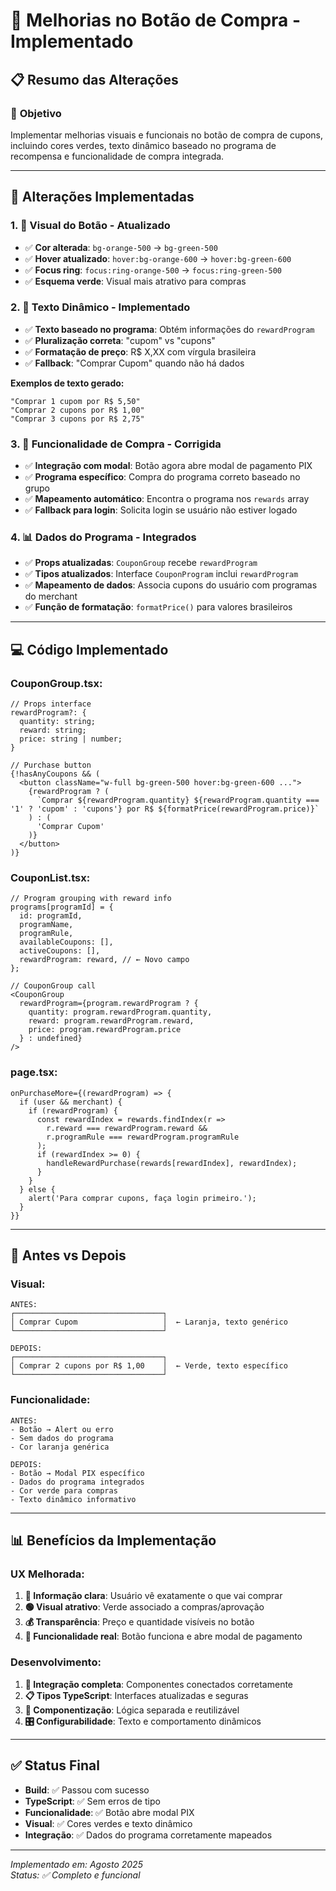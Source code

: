 # 🛒 Melhorias no Botão de Compra - Implementado

## 📋 Resumo das Alterações

### 🎯 **Objetivo**
Implementar melhorias visuais e funcionais no botão de compra de cupons, incluindo cores verdes, texto dinâmico baseado no programa de recompensa e funcionalidade de compra integrada.

---

## 🔧 **Alterações Implementadas**

### **1. 🎨 Visual do Botão - Atualizado**
- ✅ **Cor alterada**: `bg-orange-500` → `bg-green-500` 
- ✅ **Hover atualizado**: `hover:bg-orange-600` → `hover:bg-green-600`
- ✅ **Focus ring**: `focus:ring-orange-500` → `focus:ring-green-500`
- ✅ **Esquema verde**: Visual mais atrativo para compras

### **2. 📝 Texto Dinâmico - Implementado**
- ✅ **Texto baseado no programa**: Obtém informações do `rewardProgram`
- ✅ **Pluralização correta**: "cupom" vs "cupons"
- ✅ **Formatação de preço**: R$ X,XX com vírgula brasileira
- ✅ **Fallback**: "Comprar Cupom" quando não há dados

**Exemplos de texto gerado:**
```
"Comprar 1 cupom por R$ 5,50"
"Comprar 2 cupons por R$ 1,00" 
"Comprar 3 cupons por R$ 2,75"
```

### **3. 🔗 Funcionalidade de Compra - Corrigida**
- ✅ **Integração com modal**: Botão agora abre modal de pagamento PIX
- ✅ **Programa específico**: Compra do programa correto baseado no grupo
- ✅ **Mapeamento automático**: Encontra o programa nos `rewards` array
- ✅ **Fallback para login**: Solicita login se usuário não estiver logado

### **4. 📊 Dados do Programa - Integrados**
- ✅ **Props atualizadas**: `CouponGroup` recebe `rewardProgram`
- ✅ **Tipos atualizados**: Interface `CouponProgram` inclui `rewardProgram`
- ✅ **Mapeamento de dados**: Associa cupons do usuário com programas do merchant
- ✅ **Função de formatação**: `formatPrice()` para valores brasileiros

---

## 💻 **Código Implementado**

### **CouponGroup.tsx:**
```tsx
// Props interface
rewardProgram?: {
  quantity: string;
  reward: string;
  price: string | number;
}

// Purchase button
{!hasAnyCoupons && (
  <button className="w-full bg-green-500 hover:bg-green-600 ...">
    {rewardProgram ? (
      `Comprar ${rewardProgram.quantity} ${rewardProgram.quantity === '1' ? 'cupom' : 'cupons'} por R$ ${formatPrice(rewardProgram.price)}`
    ) : (
      'Comprar Cupom'
    )}
  </button>
)}
```

### **CouponList.tsx:**
```tsx
// Program grouping with reward info
programs[programId] = {
  id: programId,
  programName,
  programRule,
  availableCoupons: [],
  activeCoupons: [],
  rewardProgram: reward, // ← Novo campo
};

// CouponGroup call
<CouponGroup
  rewardProgram={program.rewardProgram ? {
    quantity: program.rewardProgram.quantity,
    reward: program.rewardProgram.reward,
    price: program.rewardProgram.price
  } : undefined}
/>
```

### **page.tsx:**
```tsx
onPurchaseMore={(rewardProgram) => {
  if (user && merchant) {
    if (rewardProgram) {
      const rewardIndex = rewards.findIndex(r => 
        r.reward === rewardProgram.reward && 
        r.programRule === rewardProgram.programRule
      );
      if (rewardIndex >= 0) {
        handleRewardPurchase(rewards[rewardIndex], rewardIndex);
      }
    }
  } else {
    alert('Para comprar cupons, faça login primeiro.');
  }
}}
```

---

## 🎨 **Antes vs Depois**

### **Visual:**
```
ANTES:
┌─────────────────────────────────┐
│ Comprar Cupom                   │  ← Laranja, texto genérico
└─────────────────────────────────┘

DEPOIS:
┌─────────────────────────────────┐
│ Comprar 2 cupons por R$ 1,00    │  ← Verde, texto específico
└─────────────────────────────────┘
```

### **Funcionalidade:**
```
ANTES:
- Botão → Alert ou erro
- Sem dados do programa
- Cor laranja genérica

DEPOIS:
- Botão → Modal PIX específico
- Dados do programa integrados
- Cor verde para compras
- Texto dinâmico informativo
```

---

## 📊 **Benefícios da Implementação**

### **UX Melhorada:**
1. **🎯 Informação clara**: Usuário vê exatamente o que vai comprar
2. **🟢 Visual atrativo**: Verde associado a compras/aprovação
3. **💰 Transparência**: Preço e quantidade visíveis no botão
4. **🔄 Funcionalidade real**: Botão funciona e abre modal de pagamento

### **Desenvolvimento:**
1. **🔗 Integração completa**: Componentes conectados corretamente
2. **📋 Tipos TypeScript**: Interfaces atualizadas e seguras
3. **🧩 Componentização**: Lógica separada e reutilizável
4. **🎛️ Configurabilidade**: Texto e comportamento dinâmicos

---

## ✅ **Status Final**
- **Build**: ✅ Passou com sucesso
- **TypeScript**: ✅ Sem erros de tipo
- **Funcionalidade**: ✅ Botão abre modal PIX
- **Visual**: ✅ Cores verdes e texto dinâmico
- **Integração**: ✅ Dados do programa corretamente mapeados

---

*Implementado em: Agosto 2025*  
*Status: ✅ Completo e funcional*

